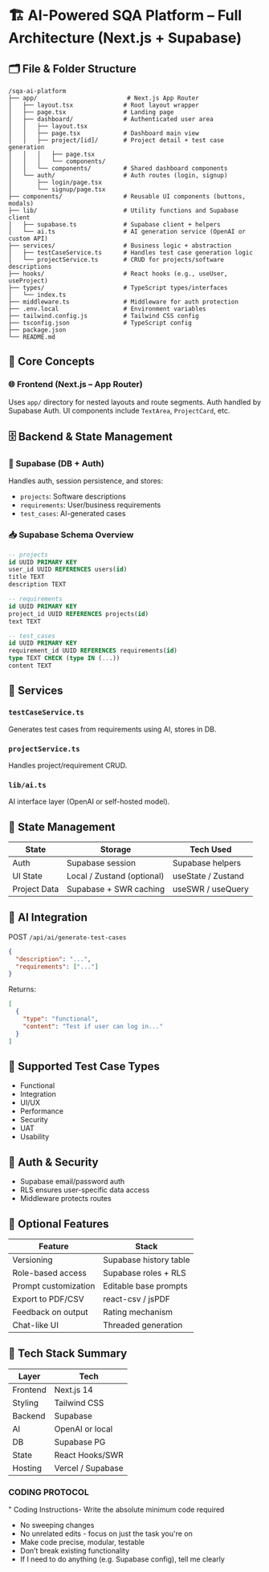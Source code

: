 # 🏗️ AI-Powered SQA Platform – Full Architecture (Next.js + Supabase)

## 🗂️ File & Folder Structure

```
/sqa-ai-platform
├── app/                         # Next.js App Router
│   ├── layout.tsx              # Root layout wrapper
│   ├── page.tsx                # Landing page
│   ├── dashboard/              # Authenticated user area
│   │   ├── layout.tsx
│   │   ├── page.tsx            # Dashboard main view
│   │   ├── project/[id]/       # Project detail + test case generation
│   │   │   ├── page.tsx
│   │   │   └── components/
│   │   └── components/         # Shared dashboard components
│   └── auth/                   # Auth routes (login, signup)
│       ├── login/page.tsx
│       └── signup/page.tsx
├── components/                 # Reusable UI components (buttons, modals)
├── lib/                        # Utility functions and Supabase client
│   ├── supabase.ts             # Supabase client + helpers
│   └── ai.ts                   # AI generation service (OpenAI or custom API)
├── services/                   # Business logic + abstraction
│   ├── testCaseService.ts      # Handles test case generation logic
│   └── projectService.ts       # CRUD for projects/software descriptions
├── hooks/                      # React hooks (e.g., useUser, useProject)
├── types/                      # TypeScript types/interfaces
│   └── index.ts
├── middleware.ts               # Middleware for auth protection
├── .env.local                  # Environment variables
├── tailwind.config.js          # Tailwind CSS config
├── tsconfig.json               # TypeScript config
├── package.json
└── README.md
```

## 🧠 Core Concepts

### 🌐 Frontend (Next.js – App Router)
Uses `app/` directory for nested layouts and route segments. Auth handled by Supabase Auth. UI components include `TextArea`, `ProjectCard`, etc.

## 🗄️ Backend & State Management

### 🔐 Supabase (DB + Auth)
Handles auth, session persistence, and stores:
- `projects`: Software descriptions
- `requirements`: User/business requirements
- `test_cases`: AI-generated cases

### 📥 Supabase Schema Overview
```sql
-- projects
id UUID PRIMARY KEY
user_id UUID REFERENCES users(id)
title TEXT
description TEXT

-- requirements
id UUID PRIMARY KEY
project_id UUID REFERENCES projects(id)
text TEXT

-- test_cases
id UUID PRIMARY KEY
requirement_id UUID REFERENCES requirements(id)
type TEXT CHECK (type IN (...))
content TEXT
```

## 🧬 Services

### `testCaseService.ts`
Generates test cases from requirements using AI, stores in DB.

### `projectService.ts`
Handles project/requirement CRUD.

### `lib/ai.ts`
AI interface layer (OpenAI or self-hosted model).

## 💾 State Management

| State         | Storage                      | Tech Used           |
|---------------|-------------------------------|---------------------|
| Auth          | Supabase session              | Supabase helpers    |
| UI State      | Local / Zustand (optional)    | useState / Zustand  |
| Project Data  | Supabase + SWR caching        | useSWR / useQuery   |

## 🔌 AI Integration

POST `/api/ai/generate-test-cases`
```json
{
  "description": "...",
  "requirements": ["..."]
}
```

Returns:
```json
[
  {
    "type": "functional",
    "content": "Test if user can log in..."
  }
]
```

## 🧪 Supported Test Case Types

- Functional
- Integration
- UI/UX
- Performance
- Security
- UAT
- Usability

## 🔐 Auth & Security

- Supabase email/password auth
- RLS ensures user-specific data access
- Middleware protects routes

## 🌟 Optional Features

| Feature                | Stack                    |
|------------------------|--------------------------|
| Versioning             | Supabase history table   |
| Role-based access      | Supabase roles + RLS     |
| Prompt customization   | Editable base prompts    |
| Export to PDF/CSV      | react-csv / jsPDF        |
| Feedback on output     | Rating mechanism         |
| Chat-like UI           | Threaded generation      |

## 🧰 Tech Stack Summary

| Layer      | Tech             |
|------------|------------------|
| Frontend   | Next.js 14       |
| Styling    | Tailwind CSS     |
| Backend    | Supabase         |
| AI         | OpenAI or local  |
| DB         | Supabase PG      |
| State      | React Hooks/SWR  |
| Hosting    | Vercel / Supabase|

### CODING PROTOCOL ###
" Coding Instructions- Write the absolute minimum code required
- No sweeping changes
- No unrelated edits - focus on just the task you're on
- Make code precise, modular, testable
- Don’t break existing functionality
- If I need to do anything (e.g. Supabase config), tell me clearly 